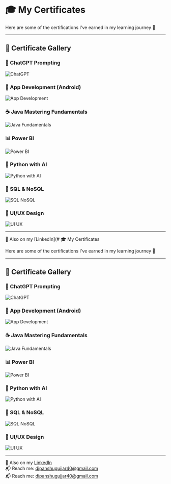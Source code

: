 # 🎓 My Certificates

Here are some of the certifications I've earned in my learning journey 🚀

---

## 📜 Certificate Gallery

### 🧠 ChatGPT Prompting  
![ChatGPT](./chatgpt.jpg)

### 📱 App Development (Android)  
![App Development](./app-devlopment.jpg)

### ☕ Java Mastering Fundamentals  
![Java Fundamentals](./java-masteringFundamentals.jpg)

### 📊 Power BI  
![Power BI](./powerBI.jpg)

### 🐍 Python with AI  
![Python with AI](./pythonWith-ai.jpg)

### 🧮 SQL & NoSQL  
![SQL NoSQL](./sql-noSql.jpg)

### 🎨 UI/UX Design  
![UI UX](./ui-uxDesign.jpg)

---

🔗 Also on my [LinkedIn](# 🎓 My Certificates

Here are some of the certifications I've earned in my learning journey 🚀

---

## 📜 Certificate Gallery

### 🧠 ChatGPT Prompting  
![ChatGPT](./chatgpt.jpg)

### 📱 App Development (Android)  
![App Development](./app-devlopment.jpg)

### ☕ Java Mastering Fundamentals  
![Java Fundamentals](./java-masteringFundamentals.jpg)

### 📊 Power BI  
![Power BI](./powerBI.jpg)

### 🐍 Python with AI  
![Python with AI](./pythonWith-ai.jpg)

### 🧮 SQL & NoSQL  
![SQL NoSQL](./sql-noSql.jpg)

### 🎨 UI/UX Design  
![UI UX](./ui-uxDesign.jpg)

---

🔗 Also on my [LinkedIn](https://www.linkedin.com/in/dev-deepanshu01)  
📬 Reach me: [dipanshugujjar40@gmail.com](mailto:dipanshugujjar40@gmail.com)  
📬 Reach me: [dipanshugujjar40@gmail.com](mailto:dipanshugujjar40@gmail.com)

